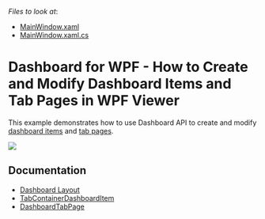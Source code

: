 <!-- default file list -->
*Files to look at*:

* [MainWindow.xaml](./CS/WpfDashboardTabSupportExample/WpfDashboardTabSupportExample/MainWindow.xaml)
* [MainWindow.xaml.cs](./CS/WpfDashboardTabSupportExample/WpfDashboardTabSupportExample/MainWindow.xaml.cs)
<!-- default file list end -->

# Dashboard for WPF - How to Create and Modify Dashboard Items and Tab Pages in WPF Viewer

This example demonstrates how to use Dashboard API to create and modify [dashboard items](https://docs.devexpress.com/Dashboard/116521/basic-concepts-and-terminology/dashboard-items) and [tab pages](https://docs.devexpress.com/Dashboard/DevExpress.DashboardCommon.DashboardTabPage).

![](https://github.com/DevExpress-Examples/wpf-dashboard-viewer-item-tabs/blob/18.2.1%2B/images/wpf-dashboard-viewer-item-tabs.png)

## Documentation

- [Dashboard Layout](https://docs.devexpress.com/Dashboard/116693/common-features/dashboard-layout)
- [TabContainerDashboardItem](https://docs.devexpress.com/Dashboard/DevExpress.DashboardCommon.TabContainerDashboardItem)
- [DashboardTabPage](https://docs.devexpress.com/Dashboard/DevExpress.DashboardCommon.DashboardTabPage)
